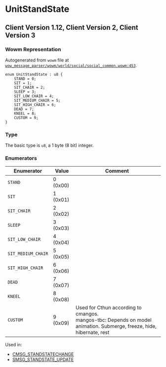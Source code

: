 # UnitStandState

## Client Version 1.12, Client Version 2, Client Version 3

### Wowm Representation

Autogenerated from `wowm` file at [`wow_message_parser/wowm/world/social/social_common.wowm:453`](https://github.com/gtker/wow_messages/tree/main/wow_message_parser/wowm/world/social/social_common.wowm#L453).

```rust,ignore
enum UnitStandState : u8 {
    STAND = 0;
    SIT = 1;
    SIT_CHAIR = 2;
    SLEEP = 3;
    SIT_LOW_CHAIR = 4;
    SIT_MEDIUM_CHAIR = 5;
    SIT_HIGH_CHAIR = 6;
    DEAD = 7;
    KNEEL = 8;
    CUSTOM = 9;
}
```
### Type
The basic type is `u8`, a 1 byte (8 bit) integer.
### Enumerators
| Enumerator | Value  | Comment |
| --------- | -------- | ------- |
| `STAND` | 0 (0x00) |  |
| `SIT` | 1 (0x01) |  |
| `SIT_CHAIR` | 2 (0x02) |  |
| `SLEEP` | 3 (0x03) |  |
| `SIT_LOW_CHAIR` | 4 (0x04) |  |
| `SIT_MEDIUM_CHAIR` | 5 (0x05) |  |
| `SIT_HIGH_CHAIR` | 6 (0x06) |  |
| `DEAD` | 7 (0x07) |  |
| `KNEEL` | 8 (0x08) |  |
| `CUSTOM` | 9 (0x09) | Used for Cthun according to cmangos.<br/>mangos-tbc: Depends on model animation. Submerge, freeze, hide, hibernate, rest |

Used in:
* [CMSG_STANDSTATECHANGE](cmsg_standstatechange.md)
* [SMSG_STANDSTATE_UPDATE](smsg_standstate_update.md)

